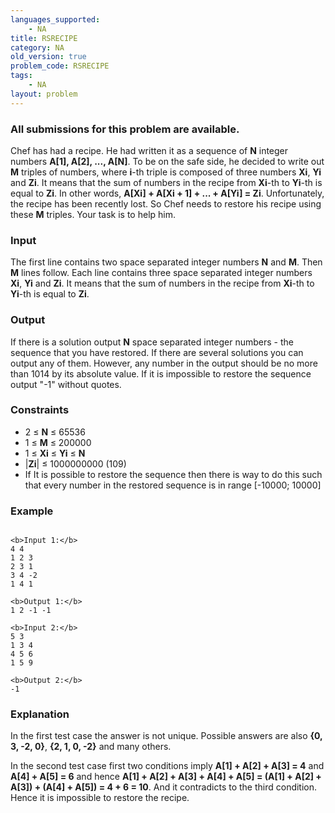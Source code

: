 ```yaml
---
languages_supported:
    - NA
title: RSRECIPE
category: NA
old_version: true
problem_code: RSRECIPE
tags:
    - NA
layout: problem
---
```

###  All submissions for this problem are available. 

Chef has had a recipe. He had written it as a sequence of **N** integer numbers **A\[1\], A\[2\], ..., A\[N\]**. To be on the safe side, he decided to write out **M** triples of numbers, where **i**-th triple is composed of three numbers **Xi**, **Yi** and **Zi**. It means that the sum of numbers in the recipe from **Xi**-th to **Yi**-th is equal to **Zi**. In other words, **A\[Xi\] + A\[Xi + 1\] + ... + A\[Yi\] = Zi**. Unfortunately, the recipe has been recently lost. So Chef needs to restore his recipe using these **M** triples. Your task is to help him.

### Input

The first line contains two space separated integer numbers **N** and **M**.
Then **M** lines follow. Each line contains three space separated integer numbers **Xi**, **Yi** and **Zi**. It means that the sum of numbers in the recipe from **Xi**-th to **Yi**-th is equal to **Zi**.

### Output

If there is a solution output **N** space separated integer numbers - the sequence that you have restored. If there are several solutions you can output any of them. However, any number in the output should be no more than 1014 by its absolute value. If it is impossible to restore the sequence output "-1" without quotes.

### Constraints

- 2 ≤ **N** ≤ 65536
- 1 ≤ **M** ≤ 200000
- 1 ≤ **Xi** ≤ **Yi** ≤ **N**
- |**Zi**| ≤ 1000000000 (109)
- If It is possible to restore the sequence then there is way to do this such that every number in the restored sequence is in range \[-10000; 10000\]


### Example

```

<b>Input 1:</b>
4 4
1 2 3
2 3 1
3 4 -2
1 4 1                                                                            

<b>Output 1:</b>
1 2 -1 -1

<b>Input 2:</b>
5 3
1 3 4
4 5 6
1 5 9 

<b>Output 2:</b>
-1

```
### Explanation

In the first test case the answer is not unique. Possible answers are also **{0, 3, -2, 0}**, **{2, 1, 0, -2}** and many others. 

In the second test case first two conditions imply **A\[1\] + A\[2\] + A\[3\] = 4** and **A\[4\] + A\[5\] = 6** and hence **A\[1\] + A\[2\] + A\[3\] + A\[4\] + A\[5\] = (A\[1\] + A\[2\] + A\[3\]) + (A\[4\] + A\[5\]) = 4 + 6 = 10**. And it contradicts to the third condition. Hence it is impossible to restore the recipe.